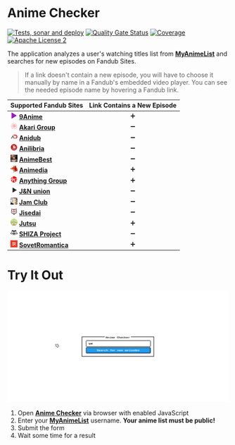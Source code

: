 # Anime Checker

[![Tests, sonar and deploy](https://github.com/nasirov/anime-checker/actions/workflows/on_push_wf.yaml/badge.svg?branch=master&event=push)](https://github.com/nasirov/anime-checker/actions/workflows/on_push_wf.yaml)
[![Quality Gate Status](https://sonarcloud.io/api/project_badges/measure?project=nasirov_anime-checker&metric=alert_status)](https://sonarcloud.io/dashboard?id=nasirov_anime-checker)
[![Coverage](https://sonarcloud.io/api/project_badges/measure?project=nasirov_anime-checker&metric=coverage)](https://sonarcloud.io/dashboard?id=nasirov_anime-checker)
[![Apache License 2](https://img.shields.io/badge/license-ASF2-blue.svg)](https://www.apache.org/licenses/LICENSE-2.0.txt)

The application analyzes a user's watching titles list from **[MyAnimeList](https://myanimelist.net/)** and searches for new episodes on Fandub Sites.

> If a link doesn't contain a new episode, you will have to choose it manually by name in a Fandub's embedded video player. You can see the needed
> episode name by hovering a Fandub link.

| Supported Fandub Sites                                                                                                                        | Link Contains a New Episode |
|:----------------------------------------------------------------------------------------------------------------------------------------------|:---------------------------:|
| [![9anime](/images/favicons/9anime.png)](https://9anime.id/) **[9Anime](https://9anime.id/)**                                                 |      :heavy_plus_sign:      |
| [![akariGroup](/images/favicons/akariGroup.png)](https://akari-anime.com/) **[Akari Group](https://akari-anime.com/)**                        |     :heavy_minus_sign:      |
| [![anidub](/images/favicons/anidub.png)](https://anime.anidub.life/) **[Anidub](https://anime.anidub.life/)**                                 |     :heavy_minus_sign:      |
| [![anilibria](/images/favicons/anilibria.png)](https://www.anilibria.tv/) **[Anilibria](https://www.anilibria.tv/)**                          |     :heavy_minus_sign:      |
| [![animeBest](/images/favicons/animeBest.png)](https://anime1.animebesst.org/) **[AnimeBest](https://anime1.animebesst.org/)**                |     :heavy_minus_sign:      |
| [![animedia](/images/favicons/animedia.png)](https://online.animedia.tv/) **[Animedia](https://online.animedia.tv/)**                         |      :heavy_plus_sign:      |
| [![anythingGroup](/images/favicons/anythingGroup.png)](https://a-g.site/) **[Anything Group](https://a-g.site/)**                             |      :heavy_plus_sign:      |
| [![jnUnion](/images/favicons/jnUnion.png)](https://jn-union.com/) **[J&N union](https://jn-union.com/)**                                      |     :heavy_minus_sign:      |
| [![jamClub](/images/favicons/jamClub.png)](https://jam-club.org/) **[Jam Club](https://jam-club.org/)**                                       |     :heavy_minus_sign:      |
| [![jisedai](/images/favicons/jisedai.png)](https://jisedai.tv/) **[Jisedai](https://jisedai.tv/)**                                            |     :heavy_minus_sign:      |
| [![jutsu](/images/favicons/jutsu.png)](https://jut.su/) **[Jutsu](https://jut.su/)**                                                          |      :heavy_plus_sign:      |
| [![shizaProject](/images/favicons/shizaProject.png)](https://shiza-project.com/) **[SHIZA Project](https://shiza-project.com/)**              |     :heavy_minus_sign:      |
| [![sovetRomantica](/images/favicons/sovetRomantica.png)](https://sovetromantica.com/) **[SovetRomantica](https://sovetromantica.com/)**       |      :heavy_plus_sign:      |

# Try It Out

![Flow](/images/flow.gif)

1. Open **[Anime Checker](https://anime-checker.nasirov.info/)** via browser with enabled JavaScript
2. Enter your **[MyAnimeList](https://myanimelist.net/)** username. **Your anime list must be public!**
3. Submit the form
4. Wait some time for a result